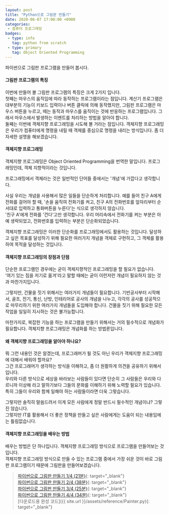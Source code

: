 ```yaml
---
layout: post
title: "Python으로 그림판 만들기"
date: 2020-06-07 17:00:00 +0900
categories: 
 - 컴퓨터 프로그래밍
badges:
 - type: info
   tag: python from scratch
 - type: primary
   tag: Object Oriented Programming
---
```


파이썬으로 그림판 프로그램을 만들어 봅시다.

<!--more-->

#### **그림판 프로그램의 특징**

이번에 만들어 볼 그림판 프로그램의 특징은 크게 2가지 입니다.  
첫째는 마우스의 움직임에 따라 동작하는 프로그램이라는 점입니다. 계산기 프로그램은 대부분의 기능이 키보드 입력이나 버튼 클릭에 의해 동작했지만, 그림판 프로그램은 마우스 버튼을 누르고, 떼는 동작과 마우스를 움직이는 것에 반응하는 프로그램입니다. 그래서 마우스에서 발생하는 이벤트를 처리하는 방법을 알아야 합니다.  
둘째는 이번에 객체지향 프로그래밍을 시도해 볼 거라는 점입니다. 객체지향 프로그래밍은 우리가 컴퓨터에게 명령을 내릴 때 객체를 중심으로 명령을 내리는 방식입니다. 좀 더 자세한 설명을 해보겠습니다.

#### **객체지향 프로그래밍**

객체지향 프로그래밍은 Object Oriented Programming을 번역한 말입니다.
프로그래밍인데, 객체 지향적이라는 것입니다.

프로그래밍에서 객체라는 것은 일반적인 단어들 중에서는 '개념'에 가깝다고 생각합니다.

사실 우리는 개념을 사용해서 많은 일들을 단순하게 처리합니다.
예를 들어 친구 A에게 전화를 걸어야 할 때, '손을 움직여 전화기를 켜고, 친구 A의 전화번호를 앞자리부터 순서대로 입력하고 통화버튼을 누른다'는 식으로 생각하지 않습니다.  
'친구 A'에게 전화를 '건다'고만 생각합니다. 우리 머리속에서 전화기를 켜는 부분은 아예 생략되었고, 전화번호를 입력하는 부분은 단순화되었습니다.

객체지향 프로그래밍은 이러한 단순화를 프로그래밍에서도 활용하는 것입니다.
달성하고 싶은 목표를 달성하기 위해 필요한 여러가지 개념을 객체로 구현하고, 그 객체를 활용하여 목적을 달성하는 것입니다.

#### **객체지향 프로그래밍의 장점과 단점**

단순한 프로그램인 경우에는 굳이 객체지향적인 프로그래밍을 할 필요가 없습니다.  
'여기 있는 짐을 저기로 옮겨'라고 말할 때에는 굳이 이런저런 개념이 필요하지 않는 것과 마찬가지입니다.

그렇지만, 건물을 짓기 위해서는 여러가지 개념들이 필요합니다. 기반공사부터 시작해서, 골조, 전기, 통신, 난방, 인테리어로 공사의 개념을 나누고, 각각의 공사를 성공적으로 마무리하기 위한 여러가지 개념들을 도입해야 합니다. 건물을 짓기 위해 필요한 모든 작업을 일일히 지시하는 것은 불가능합니다.

마찬가지로, 복잡한 기능을 하는 프로그램을 만들기 위해서는 거의 필수적으로 개념화가 필요합니다. 객체지향 프로그래밍은 개념화를 하는 방법론입니다.

#### **왜 객체지향 프로그래밍을 알아야 하나요?**

뭐 그런 내용인 것은 알겠는데, 프로그래머가 될 것도 아닌 우리가 객체지향 프로그래밍에 대해서 배워야 할까요?  
그건 프로그래머가 생각하는 방식을 이해하고, 좀 더 원활하게 의견을 공유하기 위해서 입니다.  
우리와 다른 방식으로 세상을 바라보는 사람들이 있다면 단순히 그 사람들은 우리와 다르니까 이상해 라고 말하기보다 그들의 문화를 이해하기 위해 노력할 필요가 있습니다.  
특히 그들이 우리와 함께 일해야 하는 사람들이라면 더욱 그렇습니다.  

그렇지만 솔직히 말씀드려서 이게 모든 사람에게 정말 반드시 필수적인 개념이냐? 그렇진 않습니다.  
그렇지만 IT를 활용해서 더 좋은 정책을 만들고 싶은 사람에게는 도움이 되는 내용임에는 틀림없습니다.

#### **객체지향 프로그래밍을 배우는 방법**

배우는 방법은 단 하나입니다. 객체지향 프로그래밍 방식으로 프로그램을 만들어보는 것입니다.  
객체지향 프로그래밍 방식으로 만들 수 있는 프로그램 중에서 가장 쉬운 것이 바로 그림판 프로그램이기 때문에 그림판을 만들어보겠습니다.

> [파이썬으로 그림판 만들기 1/4 (21분)](https://www.youtube.com/watch?v=FSbbfFY7c3o){: target="_blank"}  
> [파이썬으로 그림판 만들기 2/4 (38분)](https://www.youtube.com/watch?v=OccbFjPb8Jg){: target="_blank"}  
> [파이썬으로 그림판 만들기 3/4 (25분)](https://www.youtube.com/watch?v=ee-IHWS9_9c){: target="_blank"}  
> [파이썬으로 그림판 만들기 4/4 (34분)](https://www.youtube.com/watch?v=8ScP84Dx9aE){: target="_blank"}  
> [다운로드용 완성 코드]({{ site.url }}/assets/reference/Painter.py){: target="_blank"}
